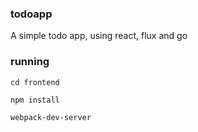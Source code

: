 ### todoapp
A simple todo app, using react, flux and go

### running
`cd frontend`

`npm install`

`webpack-dev-server`
